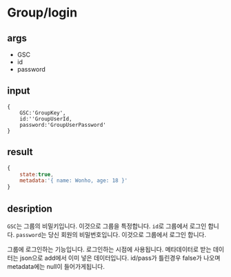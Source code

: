 # Group/login

## args

- GSC
- id
- password

## input

```text
{
    GSC:'GroupKey',
    id:''GroupUserId,
    password:'GroupUserPassword'
}
```

## result

```JavaScript
{
    state:true,
    metadata:'{ name: Wonho, age: 18 }'
}
```

## desription

`GSC`는 그룹의 비밀키입니다. 이것으로 그룹을 특정합니다.
`id`로 그룹에서 로그인 합니다.
`password`는 당신 회원의 비밀번호입니다. 이것으로 그룹에서 로그인 합니다.

그룹에 로그인하는 기능입니다. 로그인하는 시점에 사용됩니다. 메타데이터로 받는 데이터는 json으로 add에서 이미 넣은 데이터입니다. id/pass가 틀린경우 false가 나오며 metadata에는 null이 들어가게됩니다.